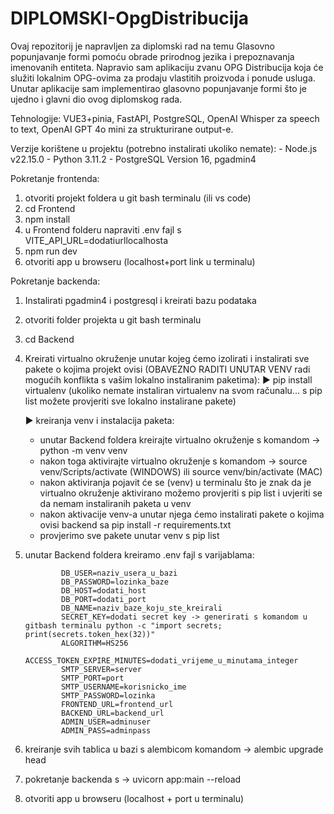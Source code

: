 # DIPLOMSKI-OpgDistribucija

Ovaj repozitorij je napravljen za diplomski rad na temu Glasovno popunjavanje formi pomoću obrade prirodnog jezika i prepoznavanja imenovanih entiteta. Napravio sam aplikaciju zvanu OPG Distribucija koja će služiti lokalnim OPG-ovima za prodaju vlastitih proizvoda i ponude usluga. Unutar aplikacije sam implementirao glasovno popunjavanje formi što je ujedno i glavni dio ovog diplomskog rada.

Tehnologije: VUE3+pinia, FastAPI, PostgreSQL, OpenAI Whisper za speech to text, OpenAI GPT 4o mini za strukturirane output-e.

Verzije korištene u projektu (potrebno instalirati ukoliko nemate): - Node.js v22.15.0 - Python 3.11.2 - PostgreSQL Version 16, pgadmin4

Pokretanje frontenda:

1. otvoriti projekt foldera u git bash terminalu (ili vs code)
2. cd Frontend
3. npm install
4. u Frontend folderu napraviti .env fajl s
   VITE_API_URL=dodatiurllocalhosta
5. npm run dev
6. otvoriti app u browseru (localhost+port link u terminalu)

Pokretanje backenda:

1.  Instalirati pgadmin4 i postgresql i kreirati bazu podataka
2.  otvoriti folder projekta u git bash terminalu
3.  cd Backend
4.  Kreirati virtualno okruženje unutar kojeg ćemo izolirati i instalirati sve pakete o kojima projekt ovisi (OBAVEZNO RADITI UNUTAR VENV radi mogućih konflikta s vašim lokalno instaliranim paketima):
    ► pip install virtualenv (ukoliko nemate instaliran virtualenv na svom računalu... s pip list možete provjeriti sve lokalno instalirane pakete)

    ► kreiranja venv i instalacija paketa:

    - unutar Backend foldera kreirajte virtualno okruženje s komandom -> python -m venv venv
    - nakon toga aktivirajte virtualno okruženje s komandom -> source venv/Scripts/activate (WINDOWS) ili source venv/bin/activate (MAC)
    - nakon aktiviranja pojavit će se (venv) u terminalu što je znak da je virtualno okruženje aktivirano možemo provjeriti s pip list i uvjeriti se da nemam instaliranih paketa u venv
    - nakon aktivacije venv-a unutar njega ćemo instalirati pakete o kojima ovisi backend sa pip install -r requirements.txt
    - provjerimo sve pakete unutar venv s pip list

5.  unutar Backend foldera kreiramo .env fajl s varijablama:

                DB_USER=naziv_usera_u_bazi
                DB_PASSWORD=lozinka_baze
                DB_HOST=dodati_host
                DB_PORT=dodati_port
                DB_NAME=naziv_baze_koju_ste_kreirali
                SECRET_KEY=dodati secret key -> generirati s komandom u gitbash terminalu python -c "import secrets; print(secrets.token_hex(32))"
                ALGORITHM=HS256
                ACCESS_TOKEN_EXPIRE_MINUTES=dodati_vrijeme_u_minutama_integer
                SMTP_SERVER=server
                SMTP_PORT=port
                SMTP_USERNAME=korisnicko_ime
                SMTP_PASSWORD=lozinka
                FRONTEND_URL=frontend_url
                BACKEND_URL=backend_url
                ADMIN_USER=adminuser
                ADMIN_PASS=adminpass

6.  kreiranje svih tablica u bazi s alembicom komandom -> alembic upgrade head
7.  pokretanje backenda s -> uvicorn app:main --reload
8.  otvoriti app u browseru (localhost + port u terminalu)
